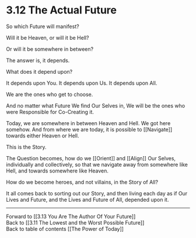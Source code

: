 # 3.12 The Actual Future
So which Future will manifest? 

Will it be Heaven, or will it be Hell? 

Or will it be somewhere in between? 

The answer is, it depends. 

What does it depend upon? 

It depends upon You. It depends upon Us. It depends upon All. 

We are the ones who get to choose. 

And no matter what Future We find Our Selves in, We will be the ones who were Responsible for Co-Creating it. 

Today, we are somewhere in between Heaven and Hell. We got here somehow. And from where we are today, it is possible to [[Navigate]] towards either Heaven or Hell. 

This is the Story. 

The Question becomes, how do we [[Orient]] and [[Align]] Our Selves, individually and collectively, so that we navigate away from somewhere like Hell, and towards somewhere like Heaven. 

How do we become heroes, and not villains, in the Story of All? 

It all comes back to sorting out our Story, and then living each day as if Our Lives and Future, and the Lives and Future of All, depended upon it.  

___

Forward to [[3.13 You Are The Author Of Your Future]]  
Back to [[3.11 The Lowest and the Worst Possible Future]]  
Back to table of contents [[The Power of Today]]  